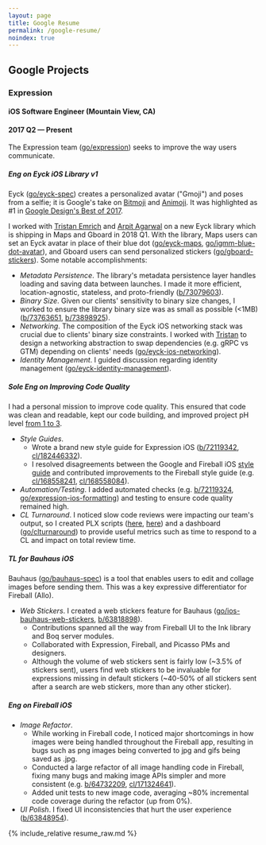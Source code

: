 ```yaml
---
layout: page
title: Google Resume
permalink: /google-resume/
noindex: true
---
```


## Google Projects

### Expression

<h4 class="float-left">iOS Software Engineer (Mountain View, CA)</h4>
<h4 class="float-right">2017 Q2 — Present</h4>
<div class="float-clear"></div>

The Expression team ([go/expression](https://goto.google.com/expression)) seeks to improve the way users communicate.

##### Eng on Eyck iOS Library v1

Eyck ([go/eyck-spec](https://goto.google.com/eyck-spec)) creates a personalized avatar ("Gmoji") and poses from a selfie; it is Google's take on [Bitmoji](https://www.bitmoji.com/) and [Animoji](https://support.apple.com/en-us/HT208190). It was highlighted as #1 in [Google Design's Best of 2017](https://design.google/library/2017-design-google/).

I worked with [Tristan Emrich](https://moma.corp.google.com/person/tristane) and [Arpit Agarwal](https://moma.corp.google.com/person/arpwal) on a new Eyck library which is shipping in Maps and Gboard in 2018 Q1. With the library, Maps users can set an Eyck avatar in place of their blue dot ([go/eyck-maps](https://goto.google.com/eyck-maps), [go/igmm-blue-dot-avatar](https://goto.google.com/igmm-blue-dot-avatar)), and Gboard users can send personalized stickers ([go/gboard-stickers](https://goto.google.com/gboard-stickers)). Some notable accomplishments:

* *Metadata Persistence*. The library's metadata persistence layer handles loading and saving data between launches. I made it more efficient, location-agnostic, stateless, and proto-friendly ([b/73079603](https://b.corp.google.com/issues/73079603)).
* *Binary Size*. Given our clients' sensitivity to binary size changes, I worked to ensure the library binary size was as small as possible (<1MB) ([b/73763651](https://b.corp.google.com/issues/73763651), [b/73898925](https://b.corp.google.com/issues/73898925)).
* *Networking*. The composition of the Eyck iOS networking stack was crucial due to clients' binary size constraints. I worked with [Tristan](https://moma.corp.google.com/person/tristane) to design a networking abstraction to swap dependencies (e.g. gRPC vs GTM) depending on clients' needs ([go/eyck-ios-networking](https://goto.google.com/eyck-ios-networking)).
* *Identity Management*. I guided discussion regarding identity management ([go/eyck-identity-management](https://goto.google.com/eyck-identity-management)).

##### Sole Eng on Improving Code Quality

I had a personal mission to improve code quality. This ensured that code was clean and readable, kept our code building, and improved project pH level [from 1 to 3](https://signals.corp.google.com/#/project/Google%2520%253E%2520Mobile%2520and%2520Digital%2520Content%2520%253E%2520Applications%2520and%2520Services%2520%253E%2520eyck.ios%253Ab%253A3/phlevel_metrics%253A%253Amode-phlevel?view=default&startDate=1517299200&endDate=1519747617.034&period=DAY&subgraphs=eyck.ios%25253Ab%25253A3).

* *Style Guides*.
  * Wrote a brand new style guide for Expression iOS ([b/72119342](https://b.corp.google.com/issues/72119342), [cl/182446332](https://critique.corp.google.com/#review/182446332)).
  * I resolved disagreements between the Google and Fireball iOS [style guide](https://g3doc.corp.google.com/googlemac/iPhone/Fireball/g3doc/developer/styleguide.md) and contributed improvements to the Fireball style guide (e.g. [cl/168558241](https://critique.corp.google.com/#review/168558241), [cl/168558084](https://critique.corp.google.com/#review/168558084)).
* *Automation/Testing*. I added automated checks (e.g. [b/72119324](https://b.corp.google.com/issues/72119324), [go/expression-ios-formatting](https://goto.google.com/expression-ios-formatting)) and testing to ensure code quality remained high.
* *CL Turnaround*. I noticed slow code reviews were impacting our team's output, so I created PLX scripts ([here](https://plx.corp.google.com/script/#a=qo%7Ci=google%3A%3Ascript_5c._1c0a30_12ea_45b1_8d4a_d4733b4cb485), [here](https://plx.corp.google.com/script/#a=qo%7Ci=google%253A%253Ascript_a1._32cffc_7e9d_4ef0_85ca_4f202c60af24)) and a dashboard ([go/clturnaround](https://goto.google.com/clturnaround)) to provide useful metrics such as time to respond to a CL and impact on total review time.

##### TL for Bauhaus iOS

Bauhaus ([go/bauhaus-spec](https://goto.google.com/bauhaus-spec)) is a tool that enables users to edit and collage images before sending them. This was a key expressive differentiator for Fireball (Allo).

* *Web Stickers*. I created a web stickers feature for Bauhaus ([go/ios-bauhaus-web-stickers](https://goto.google.com/ios-bauhaus-web-stickers), [b/63818898](https://b.corp.google.com/issues/63818898)).
  * Contributions spanned all the way from Fireball UI to the Ink library and Boq server modules.
  * Collaborated with Expression, Fireball, and Picasso PMs and designers.
  * Although the volume of web stickers sent is fairly low (~3.5% of stickers sent), users find web stickers to be invaluable for expressions missing in default stickers (~40-50% of all stickers sent after a search are web stickers, more than any other sticker).

##### Eng on Fireball iOS

* *Image Refactor*.
  * While working in Fireball code, I noticed major shortcomings in how images were being handled throughout the Fireball app, resulting in bugs such as png images being converted to jpg and gifs being saved as .jpg.
  * Conducted a large refactor of all image handling code in Fireball, fixing many bugs and making image APIs simpler and more consistent (e.g. [b/64732209](https://b.corp.google.com/issues/64732209), [cl/171324641](https://critique.corp.google.com/#review/171324641)).
  * Added unit tests to new image code, averaging ~80% incremental code coverage during the refactor (up from 0%).
* *UI Polish*. I fixed UI inconsistencies that hurt the user experience ([b/63848954](https://b.corp.google.com/issues/63848954)).

{% include_relative resume_raw.md %}
